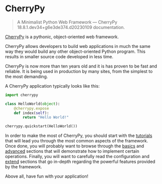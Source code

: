 # CherryPy

> A Minimalist Python Web Framework — CherryPy 18.8.1.dev34+g6e3de374.d20230109 documentation.

[CherryPy](http://www.cherrypy.dev/) is a pythonic, object-oriented web framework.

CherryPy allows developers to build web applications in much the same way they would build any other object-oriented Python program. This results in smaller source code developed in less time.

CherryPy is now more than ten years old and it is has proven to be fast and reliable. It is being used in production by many sites, from the simplest to the most demanding.

A CherryPy application typically looks like this:

```python
import cherrypy

class HelloWorld(object):
    @cherrypy.expose
    def index(self):
        return "Hello World!"

cherrypy.quickstart(HelloWorld())

```

In order to make the most of CherryPy, you should start with the [tutorials](https://docs.cherrypy.dev/en/latest/tutorials.html#tutorials) that will lead you through the most common aspects of the framework. Once done, you will probably want to browse through the [basics](https://docs.cherrypy.dev/en/latest/basics.html#basics) and [advanced](https://docs.cherrypy.dev/en/latest/advanced.html#advanced) sections that will demonstrate how to implement certain operations. Finally, you will want to carefully read the configuration and [extend](https://docs.cherrypy.dev/en/latest/extend.html#extend) sections that go in-depth regarding the powerful features provided by the framework.

Above all, have fun with your application!
